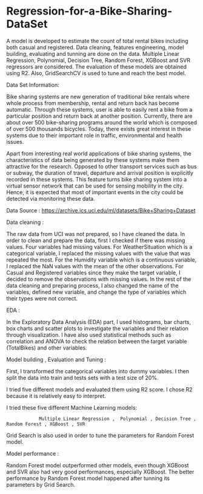 # Regression-for-a-Bike-Sharing-DataSet

A model is developed to estimate the count of total rental bikes including both casual and registered. Data cleaning, features engineering, model building, evaluating and tunning are done on the data. Multiple Linear Regression, Polynomial, Decision Tree, Random Forest, XGBoost and SVR regressors are considered. The evaluation of these models are obtained using R2. Also, GridSearchCV is used to tune and reach the best model. 

Data Set Information:

Bike sharing systems are new generation of traditional bike rentals where whole process from membership, rental and return back has become automatic. Through these systems, user is able to easily rent a bike from a particular position and return back at another position. Currently, there are about over 500 bike-sharing programs around the world which is composed of over 500 thousands bicycles. Today, there exists great interest in these systems due to their important role in traffic, environmental and health issues.

Apart from interesting real world applications of bike sharing systems, the characteristics of data being generated by these systems make them attractive for the research. Opposed to other transport services such as bus or subway, the duration of travel, departure and arrival position is explicitly recorded in these systems. This feature turns bike sharing system into a virtual sensor network that can be used for sensing mobility in the city. Hence, it is expected that most of important events in the city could be detected via monitoring these data.

Data Source : https://archive.ics.uci.edu/ml/datasets/Bike+Sharing+Dataset

Data cleaning :

The raw data from UCI was not prepared, so I have cleaned the data. In order to clean and prepare the data, first I checked if there was missing values.
Four variables had missing values. For WeatherSituation which is a categorical variable, I replaced the missing values with the value that was repeated the most.
For the Humidity variable which is a continuous variable, I replaced the NaN values with the mean of the other observations.
For Casual and Registered variables since they make the target variable, I decided to remove the observations with missing values.
In the rest of the data cleaning and preparing process, I also changed the name of the variables, defined new variable, and change the type of variables which their types were not correct.

EDA :

In the Exploratory Data Analysis (EDA) part, I used histograms, bar charts, box charts and scatter plots to investigate the variables and their relation through visualization.
I have also used statistical methods such as correlation and ANOVA to check the relation between the target variable (TotalBikes) and other variables.

Model building , Evaluation and Tuning :

First, I transformed the categorical variables into dummy variables. I then split the data into train and tests sets with a test size of 20%.

I tried five different models and evaluated them using R2 score. I chose R2 because it is relatively easy to interpret.

I tried these five different Machine Learning models:

                Multiple Linear Regression ,  Polynomial , Decision Tree ,  Random Forest , XGBoost , SVR 
                

Grid Search is also used in order to tune the parameters for Random Forest model.

Model performance :

Random Forest model outperformed other models, even though XGBoost and SVR also had very good performances, especially XGBoost. The better performance by Random Forest model happened after tunning its parameters by Grid Search.
